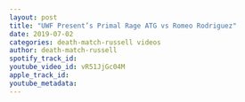 ```yaml
---
layout: post
title: "UWF Present’s Primal Rage ATG vs Romeo Rodriguez"
date: 2019-07-02
categories: death-match-russell videos
author: death-match-russell
spotify_track_id: 
youtube_video_id: vR51JjGc04M
apple_track_id: 
youtube_metadata: 
---
```

